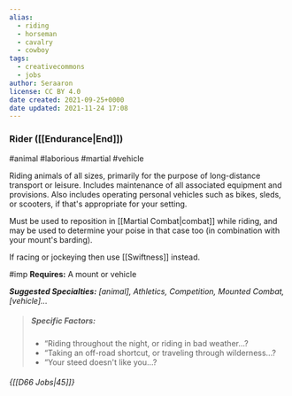 ```yaml
---
alias:
  - riding
  - horseman
  - cavalry
  - cowboy
tags:
  - creativecommons
  - jobs
author: Seraaron
license: CC BY 4.0
date created: 2021-09-25+0000
date updated: 2021-11-24 17:08
---
```


### Rider ([[Endurance|End]])

#animal #laborious #martial #vehicle

Riding animals of all sizes, primarily for the purpose of long-distance transport or leisure. Includes maintenance of all associated equipment and provisions. Also includes operating personal vehicles such as bikes, sleds, or scooters, if that's appropriate for your setting.

Must be used to reposition in [[Martial Combat|combat]] while riding, and may be used to determine your poise in that case too  (in combination with your mount's barding).

If racing or jockeying then use [[Swiftness]] instead.

#imp **Requires:** A mount or vehicle

_**Suggested Specialties:** [animal], Athletics, Competition, Mounted Combat, [vehicle]..._

> ##### Specific Factors:
>
> - “Riding throughout the night, or riding in bad weather...?
> - “Taking an off-road shortcut, or traveling through wilderness...?
> - “Your steed doesn't like you...?

###### {[[D66 Jobs|45]]}
